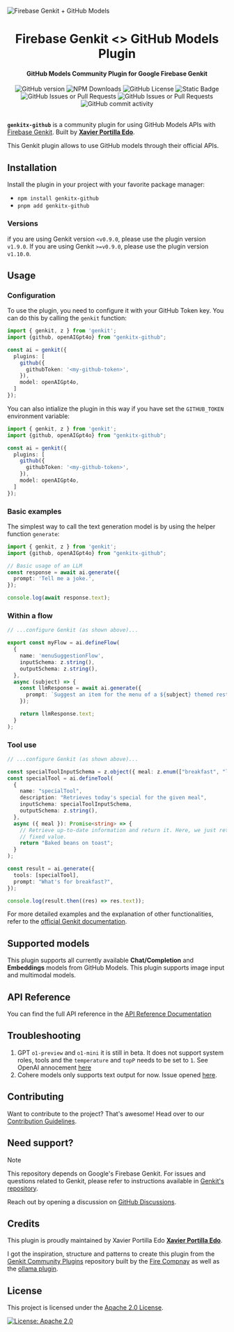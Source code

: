 ![Firebase Genkit + GitHub Models](https://github.com/xavidop/genkitx-github/blob/main/assets/genkit-github.png?raw=true)

<h1 align="center">
   Firebase Genkit <> GitHub Models Plugin
</h1>

<h4 align="center">GitHub Models Community Plugin for Google Firebase Genkit</h4>

<div align="center">
   <img alt="GitHub version" src="https://img.shields.io/github/v/release/xavidop/genkitx-github">
   <img alt="NPM Downloads" src="https://img.shields.io/npm/dw/genkitx-github">
   <img alt="GitHub License" src="https://img.shields.io/github/license/xavidop/genkitx-github">
   <img alt="Static Badge" src="https://img.shields.io/badge/yes-a?label=maintained">
</div>

<div align="center">
   <img alt="GitHub Issues or Pull Requests" src="https://img.shields.io/github/issues/xavidop/genkitx-github?color=blue">
   <img alt="GitHub Issues or Pull Requests" src="https://img.shields.io/github/issues-pr/xavidop/genkitx-github?color=blue">
   <img alt="GitHub commit activity" src="https://img.shields.io/github/commit-activity/m/xavidop/genkitx-github">
</div>

</br>

**`genkitx-github`** is a community plugin for using GitHub Models APIs with
[Firebase Genkit](https://github.com/firebase/genkit). Built by [**Xavier Portilla Edo**](https://github.com/xavidop).

This Genkit plugin allows to use GitHub models through their official APIs.

## Installation

Install the plugin in your project with your favorite package manager:

- `npm install genkitx-github`
- `pnpm add genkitx-github`

### Versions

if you are using Genkit version `<v0.9.0`, please use the plugin version `v1.9.0`. If you are using Genkit `>=v0.9.0`, please use the plugin version `v1.10.0`.

## Usage

### Configuration

To use the plugin, you need to configure it with your GitHub Token key. You can do this by calling the `genkit` function:

```typescript
import { genkit, z } from 'genkit';
import {github, openAIGpt4o} from "genkitx-github";

const ai = genkit({
  plugins: [
    github({
      githubToken: '<my-github-token>',
    }),
    model: openAIGpt4o,
  ]
});
```

You can also intialize the plugin in this way if you have set the `GITHUB_TOKEN` environment variable:

```typescript
import { genkit, z } from 'genkit';
import {github, openAIGpt4o} from "genkitx-github";

const ai = genkit({
  plugins: [
    github({
      githubToken: '<my-github-token>',
    }),
    model: openAIGpt4o,
  ]
});
```

### Basic examples

The simplest way to call the text generation model is by using the helper function `generate`:

```typescript
import { genkit, z } from 'genkit';
import {github, openAIGpt4o} from "genkitx-github";

// Basic usage of an LLM
const response = await ai.generate({
  prompt: 'Tell me a joke.',
});

console.log(await response.text);
```

### Within a flow

```typescript
// ...configure Genkit (as shown above)...

export const myFlow = ai.defineFlow(
  {
    name: 'menuSuggestionFlow',
    inputSchema: z.string(),
    outputSchema: z.string(),
  },
  async (subject) => {
    const llmResponse = await ai.generate({
      prompt: `Suggest an item for the menu of a ${subject} themed restaurant`,
    });

    return llmResponse.text;
  }
);
```

### Tool use

```typescript
// ...configure Genkit (as shown above)...

const specialToolInputSchema = z.object({ meal: z.enum(["breakfast", "lunch", "dinner"]) });
const specialTool = ai.defineTool(
  {
    name: "specialTool",
    description: "Retrieves today's special for the given meal",
    inputSchema: specialToolInputSchema,
    outputSchema: z.string(),
  },
  async ({ meal }): Promise<string> => {
    // Retrieve up-to-date information and return it. Here, we just return a
    // fixed value.
    return "Baked beans on toast";
  }
);

const result = ai.generate({
  tools: [specialTool],
  prompt: "What's for breakfast?",
});

console.log(result.then((res) => res.text));
```

For more detailed examples and the explanation of other functionalities, refer to the [official Genkit documentation](https://firebase.google.com/docs/genkit/get-started).

## Supported models

This plugin supports all currently available **Chat/Completion** and **Embeddings** models from GitHub Models. This plugin supports image input and multimodal models.

## API Reference

You can find the full API reference in the [API Reference Documentation](https://xavidop.github.io/genkitx-github/)

## Troubleshooting

1. GPT `o1-preview` and `o1-mini` it is still in beta. It does not support system roles, tools and the `temperature` and `topP` needs to be set to `1`. See OpenAI annocement [here](https://openai.com/index/introducing-openai-o1-preview/)
2. Cohere models only supports text output for now. Issue opened [here](https://github.com/orgs/community/discussions/142364).

## Contributing

Want to contribute to the project? That's awesome! Head over to our [Contribution Guidelines](https://github.com/xavidop/genkitx-github/blob/main/CONTRIBUTING.md).

## Need support?

> [!NOTE]  
> This repository depends on Google's Firebase Genkit. For issues and questions related to Genkit, please refer to instructions available in [Genkit's repository](https://github.com/firebase/genkit).

Reach out by opening a discussion on [GitHub Discussions](https://github.com/xavidop/genkitx-github/discussions).

## Credits

This plugin is proudly maintained by Xavier Portilla Edo [**Xavier Portilla Edo**](https://github.com/xavidop).

I got the inspiration, structure and patterns to create this plugin from the [Genkit Community Plugins](https://github.com/TheFireCo/genkit-plugins) repository built by the [Fire Compnay](https://github.com/TheFireCo) as well as the [ollama plugin](https://firebase.google.com/docs/genkit/plugins/ollama).

## License

This project is licensed under the [Apache 2.0 License](https://github.com/xavidop/genkitx-github/blob/main/LICENSE).

[![License: Apache 2.0](https://img.shields.io/badge/License-Apache%202%2E0-lightgrey.svg)](https://github.com/xavidop/genkitx-github/blob/main/LICENSE)
